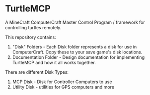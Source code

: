# TurtleMCP
A MineCraft ComputerCraft Master Control Program / framework for controlling turtles remotely.

This repository contains: 

1) "Disk" Folders - Each Disk folder represents a disk for use in ComputerCraft. Copy these to your save game's disk locations.
2) Documentation Folder - Design documentation for implementing TurtleMCP and how it all works together.

There are different Disk Types:

1) MCP Disk - Disk for Controller Computers to use
2) Utility Disk - utilities for GPS computers and more

